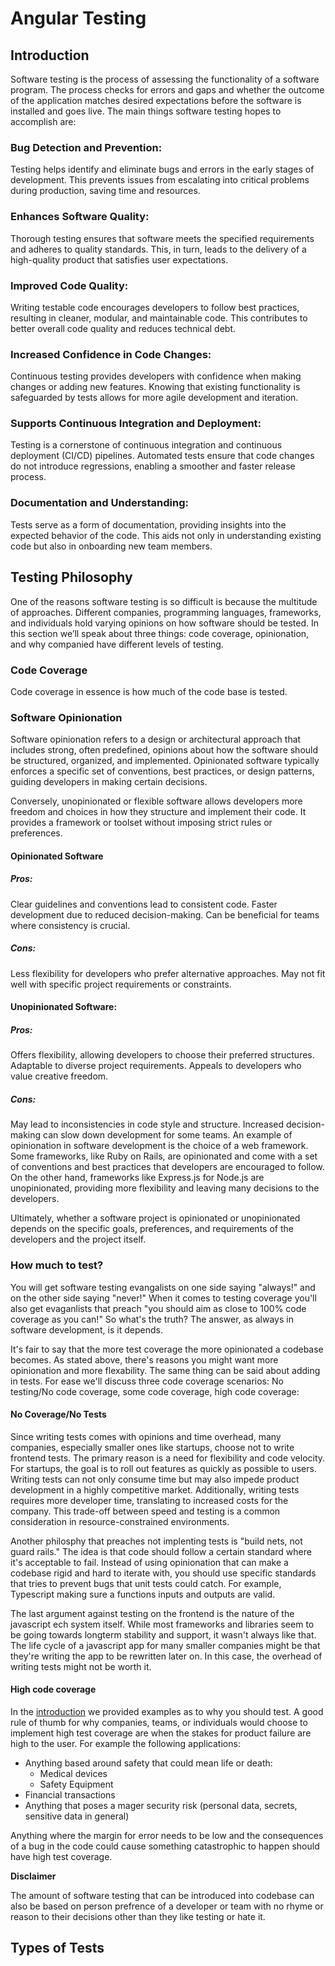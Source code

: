 # Angular Testing

## Introduction

Software testing is the process of assessing the functionality of a software program. The process checks for errors and gaps and whether the outcome of the application matches desired expectations before the software is installed and goes live. The main things software testing hopes to accomplish are:

### Bug Detection and Prevention:
Testing helps identify and eliminate bugs and errors in the early stages of development. This prevents issues from escalating into critical problems during production, saving time and resources.
### Enhances Software Quality:
Thorough testing ensures that software meets the specified requirements and adheres to quality standards. This, in turn, leads to the delivery of a high-quality product that satisfies user expectations.
### Improved Code Quality:
Writing testable code encourages developers to follow best practices, resulting in cleaner, modular, and maintainable code. This contributes to better overall code quality and reduces technical debt.
### Increased Confidence in Code Changes:
Continuous testing provides developers with confidence when making changes or adding new features. Knowing that existing functionality is safeguarded by tests allows for more agile development and iteration.
### Supports Continuous Integration and Deployment:
Testing is a cornerstone of continuous integration and continuous deployment (CI/CD) pipelines. Automated tests ensure that code changes do not introduce regressions, enabling a smoother and faster release process.
### Documentation and Understanding:
Tests serve as a form of documentation, providing insights into the expected behavior of the code. This aids not only in understanding existing code but also in onboarding new team members.

## Testing Philosophy

One of the reasons software testing is so difficult is because the multitude of approaches. Different companies, programming languages, frameworks, and individuals hold varying opinions on how software should be tested. In this section we’ll speak about three things: code coverage, opinionation, and why companied have different levels of testing. 

### Code Coverage

Code coverage in essence is how much of the code base is tested. 

### Software Opinionation

Software opinionation refers to a design or architectural approach that includes strong, often predefined, opinions about how the software should be structured, organized, and implemented. Opinionated software typically enforces a specific set of conventions, best practices, or design patterns, guiding developers in making certain decisions.

Conversely, unopinionated or flexible software allows developers more freedom and choices in how they structure and implement their code. It provides a framework or toolset without imposing strict rules or preferences.

#### Opinionated Software

##### Pros:
Clear guidelines and conventions lead to consistent code.
Faster development due to reduced decision-making.
Can be beneficial for teams where consistency is crucial.
##### Cons:
Less flexibility for developers who prefer alternative approaches.
May not fit well with specific project requirements or constraints.

#### Unopinionated Software:

##### Pros:
Offers flexibility, allowing developers to choose their preferred structures.
Adaptable to diverse project requirements.
Appeals to developers who value creative freedom.
##### Cons:
May lead to inconsistencies in code style and structure.
Increased decision-making can slow down development for some teams.
An example of opinionation in software development is the choice of a web framework. Some frameworks, like Ruby on Rails, are opinionated and come with a set of conventions and best practices that developers are encouraged to follow. On the other hand, frameworks like Express.js for Node.js are unopinionated, providing more flexibility and leaving many decisions to the developers.

Ultimately, whether a software project is opinionated or unopinionated depends on the specific goals, preferences, and requirements of the developers and the project itself.

### How much to test?

You will get software testing evangalists on one side saying "always!" and on the other side saying "never!" When it comes to testing coverage you'll also get evaganlists that preach "you should aim as close to 100% code coverage as you can!" So what's the truth? The answer, as always in software development, is it depends. 

It's fair to say that the more test coverage the more opinionated a codebase becomes. As stated above, there's reasons you might want more opinionation and more flexability. The same thing can be said about adding in tests. For ease we'll discuss three code coverage scenarios: No testing/No code coverage, some code coverage, high code coverage:

#### No Coverage/No Tests

Since writing tests comes with opinions and time overhead, many companies, especially smaller ones like startups, choose not to write frontend tests. The primary reason is a need for flexibility and code velocity. For startups, the goal is to roll out features as quickly as possible to users. Writing tests can not only consume time but may also impede product development in a highly competitive market. Additionally, writing tests requires more developer time, translating to increased costs for the company. This trade-off between speed and testing is a common consideration in resource-constrained environments.

Another philosphy that preaches not implenting tests is "build nets, not guard rails." The idea is that code should follow a certain standard where it's acceptable to fail. Instead of using opinionation that can make a codebase rigid and hard to iterate with, you should use specific standards that tries to prevent bugs that unit tests could catch. For example, Typescript making sure a functions inputs and outputs are valid. 

The last argument against testing on the frontend is the nature of the javascript ech system itself. While most frameworks and libraries seem to be going towards longterm stability and support, it wasn't always like that. The life cycle of a javascript app for many smaller companies might be that they're writing the app to be rewritten later on. In this case, the overhead of writing tests might not be worth it.

#### High code coverage

In the [introduction](#introduction) we provided examples as to why you should test. A good rule of thumb for why companies, teams, or individuals would choose to implement high test coverage are when the stakes for product failure are high to the user. For example the following applications:

- Anything based around safety that could mean life or death:
  - Medical devices
  - Safety Equipment
- Financial transactions
- Anything that poses a mager security risk (personal data, secrets, sensitive data in general)

Anything where the margin for error needs to be low and the consequences of a bug in the code could cause something catastrophic to happen should have high test coverage.


**Disclaimer** 

The amount of software testing that can be introduced into codebase can also be based on person prefrence of a developer or team with no rhyme or reason to their decisions other than they like testing or hate it. 

## Types of Tests
